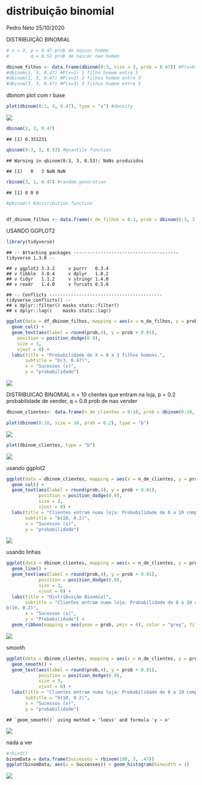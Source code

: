 distribuição binomial
================
Pedro Neto
25/10/2020

DISTRIBUIÇÃO BINOMIAL

``` r
# n = 3, p = 0.47 prob de nascer homem
#        q = 0.53 prob de nascer nao homem

dbinom_filhos <- data.frame(dbinom(0:3, size = 3, prob = 0.47)) #P(x=0) todos os filhos n?o homem entre 3
#dbinom(1, 3, 0.47) #P(x=1) 1 filho homem entre 3
#dbinom(2, 3, 0.47) #P(x=2) 2 filhos homem entre 3
#dbinom(3, 3, 0.47) #P(x=3) 3 filhos homem entre 3
```

dbinom plot com r base

``` r
plot(dbinom(0:3, 3, 0.47), type = "s") #density
```

![](distr-binomial_files/figure-gfm/unnamed-chunk-2-1.png)<!-- -->

``` r
dbinom(2, 3, 0.47)
```

    ## [1] 0.351231

``` r
qbinom(0:3, 3, 0.53) #quantile function
```

    ## Warning in qbinom(0:3, 3, 0.53): NaNs produzidos

    ## [1]   0   3 NaN NaN

``` r
rbinom(3, 1, 0.47) #random generation
```

    ## [1] 0 0 0

``` r
#pbinom() #distribution function


df_dbinom_filhos <- data.frame(n_de_filhos = 0:3, prob = dbinom(0:3, 3, 0.47))
```

USANDO GGPLOT2

``` r
library(tidyverse)
```

    ## -- Attaching packages --------------------------------------- tidyverse 1.3.0 --

    ## v ggplot2 3.3.2     v purrr   0.3.4
    ## v tibble  3.0.4     v dplyr   1.0.2
    ## v tidyr   1.1.2     v stringr 1.4.0
    ## v readr   1.4.0     v forcats 0.5.0

    ## -- Conflicts ------------------------------------------ tidyverse_conflicts() --
    ## x dplyr::filter() masks stats::filter()
    ## x dplyr::lag()    masks stats::lag()

``` r
ggplot(data = df_dbinom_filhos, mapping = aes(x = n_de_filhos, y = prob)) +
  geom_col() +
  geom_text(aes(label = round(prob,4), y = prob + 0.01),
    position = position_dodge(0.9),
    size = 3,
    vjust = 0) +
  labs(title = "Probabilidade de X = 0 a 3 filhos homens.",
       subtitle = "b(3, 0.47)",
       x = "Sucessos (x)",
       y = "probabilidade") 
```

![](distr-binomial_files/figure-gfm/unnamed-chunk-3-1.png)<!-- -->

DISTRIBUICAO BINOMIAL n = 10 clientes que entram na loja, p = 0.2
probabilidade de vender, q = 0.8 prob de nao vender

``` r
dbinom_clientes<- data.frame(n_de_clientes = 0:10, prob = dbinom(0:10, size = 10, prob = 0.2))

plot(dbinom(0:10, size = 10, prob = 0.2), type = "b")
```

![](distr-binomial_files/figure-gfm/unnamed-chunk-5-1.png)<!-- -->

``` r
plot(dbinom_clientes, type = "b")
```

![](distr-binomial_files/figure-gfm/unnamed-chunk-5-2.png)<!-- -->

usando ggplot2

``` r
ggplot(data = dbinom_clientes, mapping = aes(x = n_de_clientes, y = prob)) +
  geom_col() +
  geom_text(aes(label = round(prob,4), y = prob + 0.01),
            position = position_dodge(0.9),
            size = 3,
            vjust = 0) +
  labs(title = "Clientes entram numa loja: Probabilidade de 0 a 10 comprarem.",
       subtitle = "b(10, 0.2)",
       x = "Sucessos (x)",
       y = "probabilidade") 
```

![](distr-binomial_files/figure-gfm/unnamed-chunk-6-1.png)<!-- -->

usando linhas

``` r
ggplot(data = dbinom_clientes, mapping = aes(x = n_de_clientes, y = prob)) +
  geom_line() +
  geom_text(aes(label = round(prob,4), y = prob + 0.01),
            position = position_dodge(0.9),
            size = 3,
            vjust = 0) +
  labs(title = "Distribuição Binomial",
       subtitle = "Clientes entram numa loja: Probabilidade de 0 a 10 comprarem.
b(10, 0.2)",
       x = "Sucessos (x)",
       y = "Probabilidade") +
  geom_ribbon(mapping = aes(ymax = prob, ymin = 0), color = "grey", fill = "grey70", alpha = 0.5)
```

![](distr-binomial_files/figure-gfm/unnamed-chunk-7-1.png)<!-- -->

smooth

``` r
ggplot(data = dbinom_clientes, mapping = aes(x = n_de_clientes, y = prob)) +
  geom_smooth() +
  geom_text(aes(label = round(prob,4), y = prob + 0.01),
            position = position_dodge(0.9),
            size = 3,
            vjust = 0) +
  labs(title = "Clientes entram numa loja: Probabilidade de 0 a 10 comprarem.",
       subtitle = "b(10, 0.2)",
       x = "Sucessos (x)",
       y = "probabilidade") 
```

    ## `geom_smooth()` using method = 'loess' and formula 'y ~ x'

![](distr-binomial_files/figure-gfm/unnamed-chunk-9-1.png)<!-- -->

nada a ver

``` r
#rbind()
binomData = data.frame(Successes = rbinom(100, 3, .47))
ggplot(binomData, aes(x = Successes)) + geom_histogram(binwidth = 1)
```

![](distr-binomial_files/figure-gfm/unnamed-chunk-10-1.png)<!-- -->
